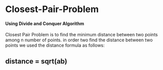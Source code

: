 # Closest-Pair-Problem
#### Using Divide and Conquer Algorithm
Closest Pair Problem is to find the minimum distance between two points among n number of points. in order two find the distance between two points we used the distance formula as follows:
## distance = sqrt(ab)
